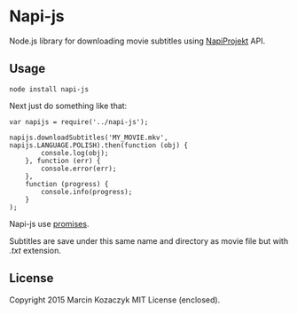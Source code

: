 Napi-js
=====

Node.js library for downloading movie subtitles using [NapiProjekt](http://www.napiprojekt.pl/) API.

Usage
--------

    node install napi-js

Next just do something like that:
 
    
    var napijs = require('../napi-js');
    
    napijs.downloadSubtitles('MY_MOVIE.mkv', napijs.LANGUAGE.POLISH).then(function (obj) {
            console.log(obj);
        }, function (err) {
            console.error(err);
        },
        function (progress) {
            console.info(progress);
        }
    );

Napi-js use [promises](https://github.com/kriskowal/q).

Subtitles are save under this same name and directory as movie file but with _.txt_ extension.

License
--------

Copyright 2015 Marcin Kozaczyk MIT License (enclosed).


